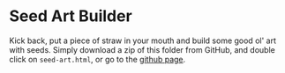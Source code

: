 # Seed Art Builder

Kick back, put a piece of straw in your mouth and build some good ol' art with seeds. Simply download a zip of this folder from GitHub, and double click on `seed-art.html`, or go to the [github page](https://shapiroj18.github.io/seed-art/).
